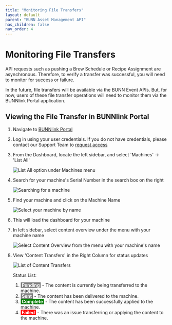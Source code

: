 ```yaml
---
title: "Monitoring File Transfers"
layout: default
parent: "BUNN Asset Management API"
has_children: false
nav_order: 4
---
```


# Monitoring File Transfers

API requests such as pushing a Brew Schedule or Recipe Assignment are asynchronous. Therefore, to verify a transfer was successful, you will need to monitor for success or failure.

In the future, file transfers will be available via the BUNN Event APIs. But, for now, users of these file transfer operations will need to monitor them via the BUNNlink Portal application.

## Viewing the File Transfer in BUNNlink Portal

1. Navigate to [BUNNlink Portal](https://bunnlink.bunn.com/)
2. Log in using your user credentials. If you do not have credentials, please contact our Support Team to [request access](registration)
3. From the Dashboard, locate the left sidebar, and select 'Machines' -> 'List All'

    ![List All option under Machines menu](/assets/images/content/bam-api/bunnlink-machines-list-all.png)

4. Search for your machine's Serial Number in the search box on the right

    ![Searching for a machine](/assets/images/content/bam-api/bunnlink-search-machines.png)

5. Find your machine and click on the Machine Name

    ![Select your machine by name](/assets/images/content/bam-api/bunnlink-select-machine.png)

6. This will load the dashboard for your machine
7. In left sidebar, select content overview under the menu with your machine name


    ![Select Content Overview from the menu with your machine's name](/assets/images/content/bam-api/bunnlink-select-content-overview.png)

8. View 'Content Transfers' in the Right Column for status updates

    ![List of Content Transfers](/assets/images/content/bam-api/bunnlink-content-transfers.png)

    Status List:

    1. **<mark style="background-color: grey; color: white">&nbsp;Pending&nbsp;</mark>** - The content is currently being transferred to the machine.
    2. **<mark style="background-color: grey; color: white">&nbsp;Sent&nbsp;</mark>** - The content has been delivered to the machine.
    3. **<mark style="background-color: green; color: white">&nbsp;Complete&nbsp;</mark>** - The content has been successfully applied to the machine.
    4. **<mark style="background-color: red; color: white">&nbsp;Failed&nbsp;</mark>** - There was an issue transferring or applying the content to the machine.